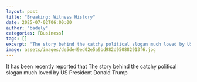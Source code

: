 ```yaml
---
layout: post
title: "Breaking: Witness History"
date: 2025-07-02T06:00:00
author: "badely"
categories: [Business]
tags: []
excerpt: "The story behind the catchy political slogan much loved by US President Donald Trump"
image: assets/images/de5de49ed02e5a9bd982d950882913f6.jpg
---
```


It has been recently reported that The story behind the catchy political slogan much loved by US President Donald Trump

